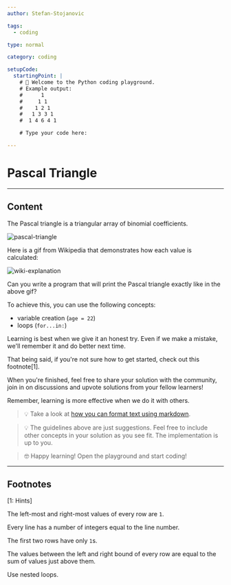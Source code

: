 ```yaml
---
author: Stefan-Stojanovic

tags:
  - coding

type: normal

category: coding

setupCode:
  startingPoint: |
    # 👋 Welcome to the Python coding playground. 
    # Example output:
    #      1
    #     1 1
    #    1 2 1
    #   1 3 3 1
    #  1 4 6 4 1 

    # Type your code here:

---
```


# Pascal Triangle

---

## Content

The Pascal triangle is a triangular array of binomial coefficients.

![pascal-triangle](https://img.enkipro.com/9ca1eb25c5fc393b831db1556dcad889.png)

Here is a gif from Wikipedia that demonstrates how each value is calculated:

![wiki-explanation](https://upload.wikimedia.org/wikipedia/commons/0/0d/PascalTriangleAnimated2.gif)

Can you write a program that will print the Pascal triangle exactly like in the above gif?

To achieve this, you can use the following concepts:
- variable creation (`age = 22`)
- loops (`for...in:`)

Learning is best when we give it an honest try. Even if we make a mistake, we'll remember it and do better next time.

That being said, if you're not sure how to get started, check out this footnote[1]. 

When you're finished, feel free to share your solution with the community, join in on discussions and upvote solutions from your fellow learners!

Remember, learning is more effective when we do it with others.

> 💡 Take a look at [how you can format text using markdown](https://www.enki.com/glossary/general/markdown-formatting).

> 💡 The guidelines above are just suggestions. Feel free to include other concepts in your solution as you see fit. The implementation is up to you.

> 🤓 Happy learning! Open the playground and start coding!

---

## Footnotes

[1: Hints]

The left-most and right-most values of every row are `1`.

Every line has a number of integers equal to the line number.

The first two rows have only `1`s.

The values between the left and right bound of every row are equal to the sum of values just above them.

Use nested loops.
